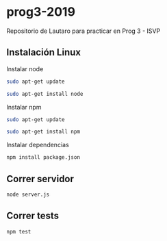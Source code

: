 # prog3-2019
Repositorio de Lautaro para practicar en Prog 3 - ISVP
## Instalación Linux
Instalar node

```bash
sudo apt-get update
```
```bash
sudo apt-get install node
```

Instalar npm
```bash
sudo apt-get update
```
```bash
sudo apt-get install npm
```
Instalar dependencias
```bash
npm install package.json
```

## Correr servidor
```bash
node server.js
```

## Correr tests
```bash
npm test
```